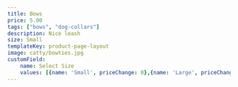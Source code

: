 ```yaml
---
title: Bows
price: 5.00
tags: ["bows", "dog-collars"]
description: Nice leash
size: Small
templateKey: product-page-layout
image: catty/bowties.jpg
customField: 
    name: Select Size
    values: [{name: 'Small', priceChange: 0},{name: 'Large', priceChange: 8.00}]
---
```

